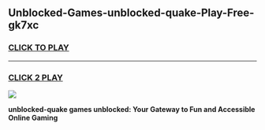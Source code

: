 
## Unblocked-Games-unblocked-quake-Play-Free-gk7xc
<h3>
<a href="https://premium76.site?title=unblocked-quake&ref=23A">CLICK TO PLAY</a></h3>
<hr>

<h3>
<a href="https://premium76.site?title=unblocked-quake&ref=23A">CLICK 2 PLAY</a>
  
</h3>

<a href="https://premium76.site?title=unblocked-quake&ref=23A"><img src="https://clearcache.store/games.png"></a>


**unblocked-quake games unblocked: Your Gateway to Fun and Accessible Online Gaming**
